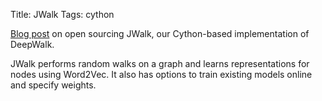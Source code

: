 Title: JWalk
Tags: cython

[Blog post](https://www.jwplayer.com/blog/deepwalk-recommendations/) on open sourcing JWalk, our
Cython-based implementation of DeepWalk.

JWalk performs random walks on a graph and learns representations for nodes using Word2Vec.
It also has options to train existing models online and specify weights.
